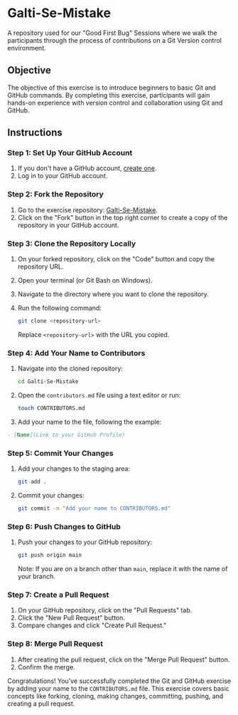 # Galti-Se-Mistake
A repository used for our "Good First Bug" Sessions where we walk the participants through the process of contributions on a Git Version control environment.

## Objective

The objective of this exercise is to introduce beginners to basic Git and GitHub commands. By completing this exercise, participants will gain hands-on experience with version control and collaboration using Git and GitHub.

## Instructions

### Step 1: Set Up Your GitHub Account

1. If you don't have a GitHub account, [create one](https://github.com/join).
2. Log in to your GitHub account.

### Step 2: Fork the Repository

1. Go to the exercise repository: [Galti-Se-Mistake](https://github.com/MuktiCommunity/Galti-Se-Mistake).
2. Click on the "Fork" button in the top right corner to create a copy of the repository in your GitHub account.

### Step 3: Clone the Repository Locally

1. On your forked repository, click on the "Code" button and copy the repository URL.
2. Open your terminal (or Git Bash on Windows).
3. Navigate to the directory where you want to clone the repository.
4. Run the following command:

    ```bash
    git clone <repository-url>
    ```

   Replace `<repository-url>` with the URL you copied.

### Step 4: Add Your Name to Contributors

1. Navigate into the cloned repository:

    ```bash
    cd Galti-Se-Mistake
    ```

2. Open the `contributors.md` file using a text editor or run:

    ```bash
    touch CONTRIBUTORS.md
    ```

3. Add your name to the file, following the example:

```markdown
- [Name](Link to your GitHub Profile)
```

### Step 5: Commit Your Changes

1. Add your changes to the staging area:

    ```bash
    git add .
    ```

2. Commit your changes:

    ```bash
    git commit -m "Add your name to CONTRIBUTORS.md"
    ```

### Step 6: Push Changes to GitHub

1. Push your changes to your GitHub repository:

    ```bash
    git push origin main
    ```

   Note: If you are on a branch other than `main`, replace it with the name of your branch.

### Step 7: Create a Pull Request

1. On your GitHub repository, click on the "Pull Requests" tab.
2. Click the "New Pull Request" button.
3. Compare changes and click "Create Pull Request."

### Step 8: Merge Pull Request

1. After creating the pull request, click on the "Merge Pull Request" button.
2. Confirm the merge.

Congratulations! You've successfully completed the Git and GitHub exercise by adding your name to the `CONTRIBUTORS.md` file. This exercise covers basic concepts like forking, cloning, making changes, committing, pushing, and creating a pull request.
